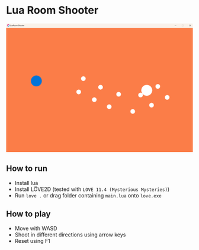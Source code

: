 # Lua Room Shooter

![img](.readme_assets/luaRoomShooter.png)

## How to run
* Install lua
* Install LÖVE2D  (tested with `LOVE 11.4 (Mysterious Mysteries)`)
* Run `love .` or drag folder containing `main.lua` onto `love.exe`


## How to play
* Move with WASD
* Shoot in different directions using arrow keys
* Reset using F1